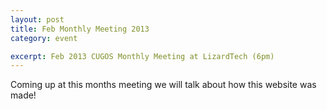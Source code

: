 ```yaml
---
layout: post
title: Feb Monthly Meeting 2013
category: event

excerpt: Feb 2013 CUGOS Monthly Meeting at LizardTech (6pm)
---
```

 
Coming up at this months meeting we will talk about how this website was made!

